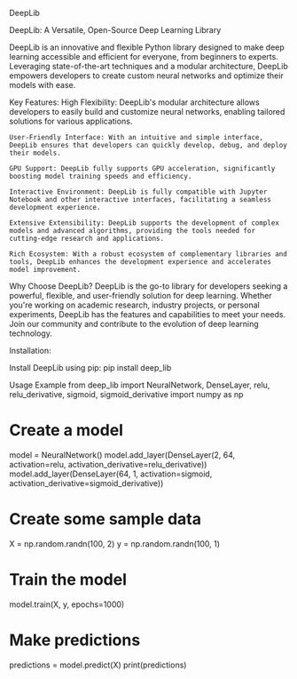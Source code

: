 DeepLib

DeepLib: A Versatile, Open-Source Deep Learning Library

DeepLib is an innovative and flexible Python library designed to make deep learning accessible and efficient for everyone, from beginners to experts. Leveraging state-of-the-art techniques and a modular architecture, DeepLib empowers developers to create custom neural networks and optimize their models with ease.

Key Features:
    High Flexibility: DeepLib's modular architecture allows developers to easily build and customize neural networks, enabling tailored solutions for various applications.

    User-Friendly Interface: With an intuitive and simple interface, DeepLib ensures that developers can quickly develop, debug, and deploy their models.

    GPU Support: DeepLib fully supports GPU acceleration, significantly boosting model training speeds and efficiency.

    Interactive Environment: DeepLib is fully compatible with Jupyter Notebook and other interactive interfaces, facilitating a seamless development experience.

    Extensive Extensibility: DeepLib supports the development of complex models and advanced algorithms, providing the tools needed for cutting-edge research and applications.

    Rich Ecosystem: With a robust ecosystem of complementary libraries and tools, DeepLib enhances the development experience and accelerates model improvement.

Why Choose DeepLib?
DeepLib is the go-to library for developers seeking a powerful, flexible, and user-friendly solution for deep learning. Whether you're working on academic research, industry projects, or personal experiments, DeepLib has the features and capabilities to meet your needs. Join our community and contribute to the evolution of deep learning technology.

Installation:

Install DeepLib using pip:
pip install deep_lib


Usage Example
from deep_lib import NeuralNetwork, DenseLayer, relu, relu_derivative, sigmoid, sigmoid_derivative
import numpy as np

# Create a model
model = NeuralNetwork()
model.add_layer(DenseLayer(2, 64, activation=relu, activation_derivative=relu_derivative))
model.add_layer(DenseLayer(64, 1, activation=sigmoid, activation_derivative=sigmoid_derivative))

# Create some sample data
X = np.random.randn(100, 2)
y = np.random.randn(100, 1)

# Train the model
model.train(X, y, epochs=1000)

# Make predictions
predictions = model.predict(X)
print(predictions)
